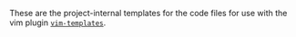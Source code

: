 These are the project-internal templates for the code files 
for use with the vim plugin
[``vim-templates``](https://github.com/tibabit/vim-templates).
